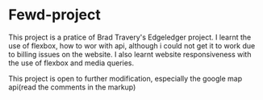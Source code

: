 # Fewd-project

This project is a pratice of Brad Travery's Edgeledger project. 
I learnt the use of flexbox, how to wor with api, although i could not get it to work due to billing issues on the website. 
I also learnt website responsiveness with the use of flexbox and media queries.

This project is open to further modification, especially the google map api(read the comments in the markup)

